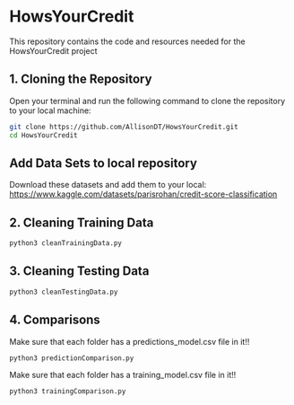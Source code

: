 # HowsYourCredit

This repository contains the code and resources needed for the HowsYourCredit project

## 1. Cloning the Repository

Open your terminal and run the following command to clone the repository to your local machine:

```bash
git clone https://github.com/AllisonDT/HowsYourCredit.git
cd HowsYourCredit
```

## Add Data Sets to local repository
Download these datasets and add them to your local: https://www.kaggle.com/datasets/parisrohan/credit-score-classification

## 2. Cleaning Training Data
```bash
python3 cleanTrainingData.py
```

## 3. Cleaning Testing Data
```bash
python3 cleanTestingData.py
```

## 4. Comparisons
Make sure that each folder has a predictions_model.csv file in it!!
```bash
python3 predictionComparison.py
```
Make sure that each folder has a training_model.csv file in it!!
```bash
python3 trainingComparison.py
```
